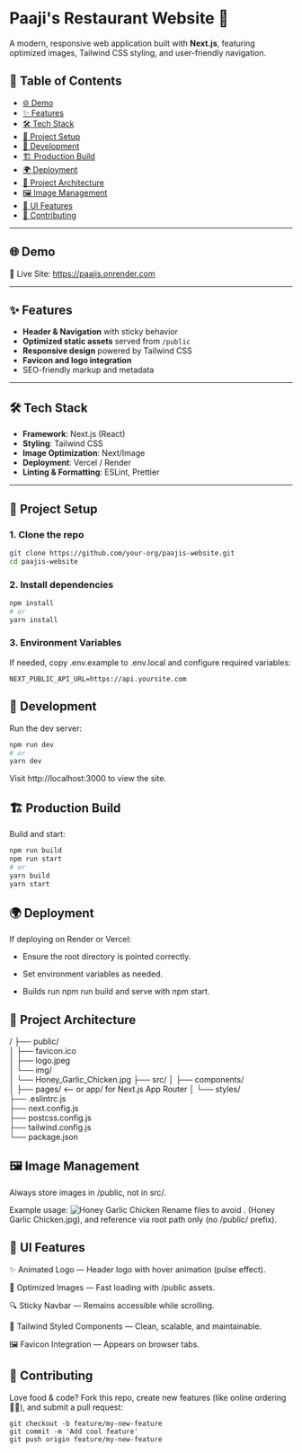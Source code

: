 # Paaji's Restaurant Website 🍲

A modern, responsive web application built with **Next.js**, featuring optimized images, Tailwind CSS styling, and user-friendly navigation.

## 📌 Table of Contents

- [🌐 Demo](#-demo)  
- [✨ Features](#-features)  
- [🛠️ Tech Stack](#-tech-stack)  
- [🚀 Project Setup](#-project-setup)  
- [🧪 Development](#-development)  
- [🏗️ Production Build](#-production-build)  
- [🌍 Deployment](#-deployment)  
- [📁 Project Architecture](#-project-architecture)  
- [🖼️ Image Management](#-image-management)  
- [🎨 UI Features](#-ui-features)  
- [🤝 Contributing](#-contributing)  
---

## 🌐 Demo

🔗 Live Site: https://paajis.onrender.com

---

## ✨ Features

- **Header & Navigation** with sticky behavior  
- **Optimized static assets** served from `/public`  
- **Responsive design** powered by Tailwind CSS  
- **Favicon and logo integration**  
- SEO-friendly markup and metadata

---

## 🛠️ Tech Stack

- **Framework**: Next.js (React)  
- **Styling**: Tailwind CSS  
- **Image Optimization**: Next/Image  
- **Deployment**: Vercel / Render  
- **Linting & Formatting**: ESLint, Prettier  

---

## 🚀 Project Setup

### 1. Clone the repo
```bash
git clone https://github.com/your-org/paajis-website.git
cd paajis-website
```
### 2. Install dependencies
```bash
npm install
# or
yarn install
```
### 3. Environment Variables
If needed, copy .env.example to .env.local and configure required variables:
```init
NEXT_PUBLIC_API_URL=https://api.yoursite.com
```
## 🧪 Development
Run the dev server:
```bash
npm run dev
# or
yarn dev
```
Visit http://localhost:3000 to view the site.

## 🏗️ Production Build
Build and start:

```bash
npm run build
npm run start
# or
yarn build
yarn start
```
## 🌍 Deployment
If deploying on Render or Vercel:

- Ensure the root directory is pointed correctly.

- Set environment variables as needed.

- Builds run npm run build and serve with npm start.

## 📁 Project Architecture
/
├── public/            
│   ├── favicon.ico     
│   ├── logo.jpeg       
│   └── img/            
│       └── Honey_Garlic_Chicken.jpg
├── src/
│   ├── components/     
│   ├── pages/          <-- or app/ for Next.js App Router
│   └── styles/         
├── .eslintrc.js        
├── next.config.js      
├── postcss.config.js   
├── tailwind.config.js  
└── package.json        

## 🖼️ Image Management
Always store images in /public, not in src/.

Example usage:
<Image 
  src="/img/Honey Garlic Chicken.jpg" 
  alt="Honey Garlic Chicken" 
  width={500} 
  height={300} 
/>
Rename files to avoid . (Honey Garlic Chicken.jpg), and reference via root path only (no /public/ prefix).

## 🎨 UI Features
✨ Animated Logo — Header logo with hover animation (pulse effect).

📸 Optimized Images — Fast loading with /public assets.

🔍 Sticky Navbar — Remains accessible while scrolling.

🎯 Tailwind Styled Components — Clean, scalable, and maintainable.

🖼️ Favicon Integration — Appears on browser tabs.


## 🤝 Contributing
Love food & code? Fork this repo, create new features (like online ordering 👨‍🍳), and submit a pull request:
```
git checkout -b feature/my-new-feature
git commit -m 'Add cool feature'
git push origin feature/my-new-feature
```

